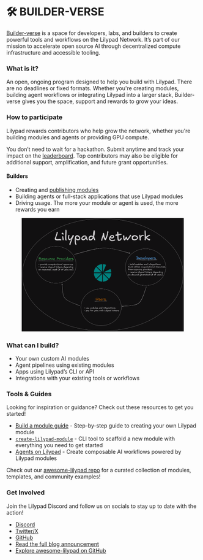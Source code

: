 # 🛠️ BUILDER-VERSE

[Builder-verse](https://blog.lilypadnetwork.org/lilypad-builder-verse) is a space for developers, labs, and builders to create powerful tools and workflows on the Lilypad Network. It’s part of our mission to accelerate open source AI through decentralized compute infrastructure and accessible tooling.

### What is it?

An open, ongoing program designed to help you build with Lilypad. There are no deadlines or fixed formats. Whether you're creating modules, building agent workflows or integrating Lilypad into a larger stack, Builder-verse gives you the space, support and rewards to grow your ideas.

### How to participate

Lilypad rewards contributors who help grow the network, whether you're building modules and agents or providing GPU compute.

You don’t need to wait for a hackathon. Submit anytime and track your impact on the [leaderboard](https://oss.lilypad.tech). Top contributors may also be eligible for additional support, amplification, and future grant opportunities.

#### Builders

* Creating and [publishing modules](developer-resources/module-marketplace/build-a-job-module/)
* Building agents or full-stack applications that use Lilypad modules
* Driving usage. The more your module or agent is used, the more rewards you earn



<figure><img src=".gitbook/assets/lp-flow.png" alt=""><figcaption></figcaption></figure>

### What can I build?

* Your own custom AI modules
* Agent pipelines using existing modules
* Apps using Lilypad’s CLI or API
* Integrations with your existing tools or workflows

### Tools & Guides

Looking for inspiration or guidance? Check out these resources to get you started!

* [Build a module guide](https://blog.lilypadnetwork.org/lilypad-module-builder-guide) - Step-by-step guide to creating your own Lilypad module
* [`create-lilypad-module`](developer-resources/module-marketplace/create-lilypad-module/) - CLI tool to scaffold a new module with everything you need to get started
* [Agents on Lilypad](use-cases-agents-and-projects/agents/) - Create composable AI workflows powered by Lilypad modules

Check out our [awesome-lilypad repo](https://github.com/Lilypad-Tech/awesome-Lilypad) for a curated collection of modules, templates, and community examples!

### Get Involved

Join the Lilypad Discord and follow us on socials to stay up to date with the action!

* [Discord](https://discord.com/invite/WtHbjMP5UB)
* [Twitter/X](https://twitter.com/lilypad_tech)
* [GitHub](https://github.com/Lilypad-Tech/)
* [Read the full blog announcement](https://blog.lilypadnetwork.org/lilypad-builder-verse)
* [Explore awesome-lilypad on GitHub](https://github.com/Lilypad-Tech/awesome-lilypad)
